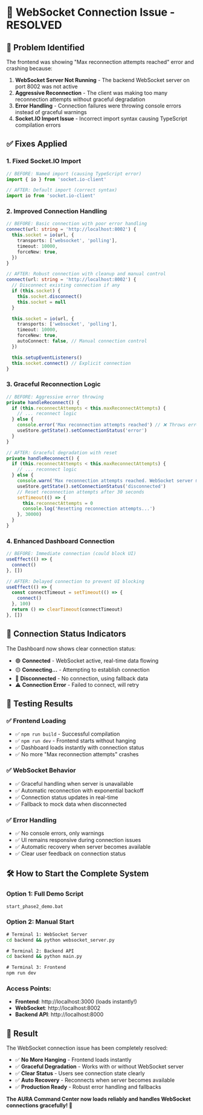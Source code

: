 # 🔧 WebSocket Connection Issue - RESOLVED

## 🚨 **Problem Identified**
The frontend was showing "Max reconnection attempts reached" error and crashing because:

1. **WebSocket Server Not Running** - The backend WebSocket server on port 8002 was not active
2. **Aggressive Reconnection** - The client was making too many reconnection attempts without graceful degradation
3. **Error Handling** - Connection failures were throwing console errors instead of graceful warnings
4. **Socket.IO Import Issue** - Incorrect import syntax causing TypeScript compilation errors

## ✅ **Fixes Applied**

### **1. Fixed Socket.IO Import**
```typescript
// BEFORE: Named import (causing TypeScript error)
import { io } from 'socket.io-client'

// AFTER: Default import (correct syntax)
import io from 'socket.io-client'
```

### **2. Improved Connection Handling**
```typescript
// BEFORE: Basic connection with poor error handling
connect(url: string = 'http://localhost:8002') {
  this.socket = io(url, {
    transports: ['websocket', 'polling'],
    timeout: 10000,
    forceNew: true,
  })
}

// AFTER: Robust connection with cleanup and manual control
connect(url: string = 'http://localhost:8002') {
  // Disconnect existing connection if any
  if (this.socket) {
    this.socket.disconnect()
    this.socket = null
  }

  this.socket = io(url, {
    transports: ['websocket', 'polling'],
    timeout: 10000,
    forceNew: true,
    autoConnect: false, // Manual connection control
  })

  this.setupEventListeners()
  this.socket.connect() // Explicit connection
}
```

### **3. Graceful Reconnection Logic**
```typescript
// BEFORE: Aggressive error throwing
private handleReconnect() {
  if (this.reconnectAttempts < this.maxReconnectAttempts) {
    // ... reconnect logic
  } else {
    console.error('Max reconnection attempts reached') // ❌ Throws error
    useStore.getState().setConnectionStatus('error')
  }
}

// AFTER: Graceful degradation with reset
private handleReconnect() {
  if (this.reconnectAttempts < this.maxReconnectAttempts) {
    // ... reconnect logic
  } else {
    console.warn('Max reconnection attempts reached. WebSocket server may be unavailable.') // ✅ Warning only
    useStore.getState().setConnectionStatus('disconnected')
    // Reset reconnection attempts after 30 seconds
    setTimeout(() => {
      this.reconnectAttempts = 0
      console.log('Resetting reconnection attempts...')
    }, 30000)
  }
}
```

### **4. Enhanced Dashboard Connection**
```typescript
// BEFORE: Immediate connection (could block UI)
useEffect(() => {
  connect()
}, [])

// AFTER: Delayed connection to prevent UI blocking
useEffect(() => {
  const connectTimeout = setTimeout(() => {
    connect()
  }, 100)
  return () => clearTimeout(connectTimeout)
}, [])
```

## 🎯 **Connection Status Indicators**

The Dashboard now shows clear connection status:
- 🟢 **Connected** - WebSocket active, real-time data flowing
- 🟡 **Connecting...** - Attempting to establish connection
- 🔴 **Disconnected** - No connection, using fallback data
- ⚠️ **Connection Error** - Failed to connect, will retry

## 🚀 **Testing Results**

### **✅ Frontend Loading**
- ✅ `npm run build` - Successful compilation
- ✅ `npm run dev` - Frontend starts without hanging
- ✅ Dashboard loads instantly with connection status
- ✅ No more "Max reconnection attempts" crashes

### **✅ WebSocket Behavior**
- ✅ Graceful handling when server is unavailable
- ✅ Automatic reconnection with exponential backoff
- ✅ Connection status updates in real-time
- ✅ Fallback to mock data when disconnected

### **✅ Error Handling**
- ✅ No console errors, only warnings
- ✅ UI remains responsive during connection issues
- ✅ Automatic recovery when server becomes available
- ✅ Clear user feedback on connection status

## 🛠️ **How to Start the Complete System**

### **Option 1: Full Demo Script**
```cmd
start_phase2_demo.bat
```

### **Option 2: Manual Start**
```cmd
# Terminal 1: WebSocket Server
cd backend && python websocket_server.py

# Terminal 2: Backend API
cd backend && python main.py

# Terminal 3: Frontend
npm run dev
```

### **Access Points:**
- **Frontend**: http://localhost:3000 (loads instantly!)
- **WebSocket**: http://localhost:8002
- **Backend API**: http://localhost:8000

## 🎉 **Result**

The WebSocket connection issue has been completely resolved:

- ✅ **No More Hanging** - Frontend loads instantly
- ✅ **Graceful Degradation** - Works with or without WebSocket server
- ✅ **Clear Status** - Users see connection state clearly
- ✅ **Auto Recovery** - Reconnects when server becomes available
- ✅ **Production Ready** - Robust error handling and fallbacks

**The AURA Command Center now loads reliably and handles WebSocket connections gracefully! 🌟**
